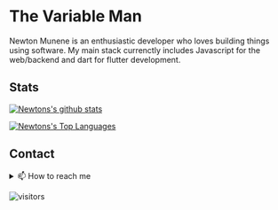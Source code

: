 # The Variable Man

Newton Munene is an enthusiastic developer who loves building things using software. My main stack currenctly includes Javascript for the web/backend and dart for flutter development.

## Stats

[![Newtons's github stats](https://github-readme-stats.vercel.app/api?username=newtonmunene99&show_icons=true&include_all_commits=true&theme=radical)](https://github.com/newtonmunene99)

[![Newtons's Top Languages](https://github-readme-stats.vercel.app/api/top-langs/?username=newtonmunene99&theme=radical)](https://github.com/newtonmunene99)

## Contact

<details>
  <summary>📫 How to reach me</summary>
  <br>
  <ul>
    <li>
      <a href="https://twitter.com/newtonmunene_yg">Twitter</a>
    </li>
    <li>
      <a href="https://www.linkedin.com/in/newtonmunene/">Linkedin</a>
    </li>
    <li>
      <a href="mailto:newtonmunenecodes@gmail.com?Subject=Hey%20Champ.%20I%20have%20a%20proposal.">Email</a>
    </li>
    <li>
      <a href="https://www.newtonmunene.dev/">Website</a>
    </li>
  </ul>
</details>

![visitors](https://visitor-badge.laobi.icu/badge?page_id=newtonmunene99)
<!--
**newtonmunene99/newtonmunene99** is a ✨ _special_ ✨ repository because its `README.md` (this file) appears on your GitHub profile.

Here are some ideas to get you started:

- 🔭 I’m currently working on ...
- 🌱 I’m currently learning ...
- 👯 I’m looking to collaborate on ...
- 🤔 I’m looking for help with ...
- 💬 Ask me about ...
- 📫 How to reach me: ...
- 😄 Pronouns: ...
- ⚡ Fun fact: ...
-->
